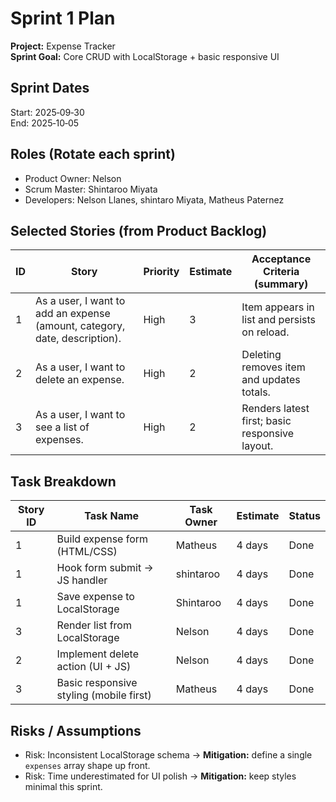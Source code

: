 # Sprint 1 Plan

**Project:** Expense Tracker  
**Sprint Goal:** Core CRUD with LocalStorage + basic responsive UI

## Sprint Dates
Start: 2025‑09‑30  
End: 2025‑10‑05

## Roles (Rotate each sprint)
- Product Owner: Nelson 
- Scrum Master: Shintaroo Miyata
- Developers: Nelson Llanes, shintaro Miyata, Matheus Paternez

## Selected Stories (from Product Backlog)
| ID | Story | Priority | Estimate | Acceptance Criteria (summary) |
|---|---|---|---|---|
| 1 | As a user, I want to add an expense (amount, category, date, description). | High | 3 | Item appears in list and persists on reload. |
| 2 | As a user, I want to delete an expense. | High | 2 | Deleting removes item and updates totals. |
| 3 | As a user, I want to see a list of expenses. | High | 2 | Renders latest first; basic responsive layout. |

## Task Breakdown
| Story ID | Task Name | Task  Owner | Estimate | Status |
|---|---|---|---|---|
| 1 | Build expense form (HTML/CSS)             | Matheus   | 4 days | Done |  
| 1 | Hook form submit → JS handler             | shintaroo | 4 days | Done |
| 1 | Save expense to LocalStorage              | Shintaroo | 4 days | Done |
| 3 | Render list from LocalStorage             | Nelson    | 4 days | Done |
| 2 | Implement delete action (UI + JS)         | Nelson    | 4 days | Done |
| 3 | Basic responsive styling (mobile first)   | Matheus   | 4 days | Done |

## Risks / Assumptions
- Risk: Inconsistent LocalStorage schema → **Mitigation:** define a single `expenses` array shape up front.
- Risk: Time underestimated for UI polish → **Mitigation:** keep styles minimal this sprint.